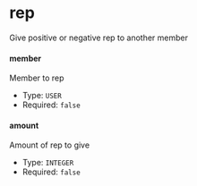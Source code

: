 # rep
Give positive or negative rep to another member
#### member
Member to rep
- Type: `USER`
- Required: `false`
#### amount
Amount of rep to give
- Type: `INTEGER`
- Required: `false`